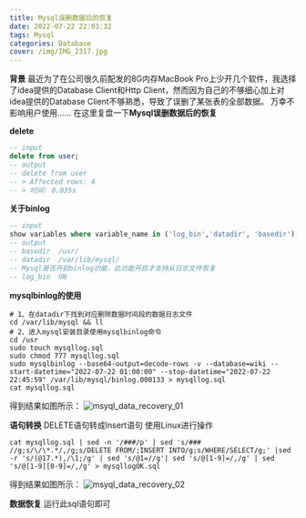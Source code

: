 ```yaml
---
title: Mysql误删数据后的恢复
date: 2022-07-22 22:03:32
tags: Mysql
categories: Database
cover: /img/IMG_2317.jpg
---
```

**背景**
最近为了在公司很久前配发的8G内存MacBook Pro上少开几个软件，我选择了idea提供的Database Client和Http Client，然而因为自己的不够细心加上对idea提供的Database Client不够熟悉，导致了误删了某张表的全部数据。
万幸不影响用户使用……
在这里复盘一下**Mysql误删数据后的恢复**

**delete**
```sql
-- input
delete from user;
-- output
-- delete from user
-- > Affected rows: 4
-- > 时间: 0.035s
```

**关于binlog**
```sql
-- input
show variables where variable_name in ('log_bin','datadir', 'basedir');
-- output
-- basedir	/usr/
-- datadir	/var/lib/mysql/
-- Mysql是否开启binlog功能，此功能开启才支持从日志文件恢复
-- log_bin	ON
```

**mysqlbinlog的使用**
```shell
# 1、在datadir下找到对应删除数据时间段的数据日志文件
cd /var/lib/mysql && ll
# 2、进入mysql安装目录使用mysqlbinlog命令
cd /usr
sudo touch mysqllog.sql
sudo chmod 777 mysqllog.sql
sudo mysqlbinlog --base64-output=decode-rows -v --database=wiki --start-datetime="2022-07-22 01:00:00" --stop-datetime="2022-07-22 22:45:59" /var/lib/mysql/binlog.000133 > mysqllog.sql
cat mysqllog.sql
```
得到结果如图所示：
![msyql_data_recovery_01](/img/Database/msyql_data_recovery_01.png)

**语句转换**
DELETE语句转成Insert语句
使用Linux进行操作
```shell
cat mysqllog.sql | sed -n '/###/p' | sed 's/### //g;s/\/\*.*/,/g;s/DELETE FROM/;INSERT INTO/g;s/WHERE/SELECT/g;' |sed -r 's/(@17.*),/\1;/g' | sed 's/@1=//g'| sed 's/@[1-9]=/,/g' | sed 's/@[1-9][0-9]=/,/g' > mysqllogOK.sql
```
得到结果如图所示：
![msyql_data_recovery_02](/img/Database/msyql_data_recovery_02.png)

**数据恢复**
运行此sql语句即可
